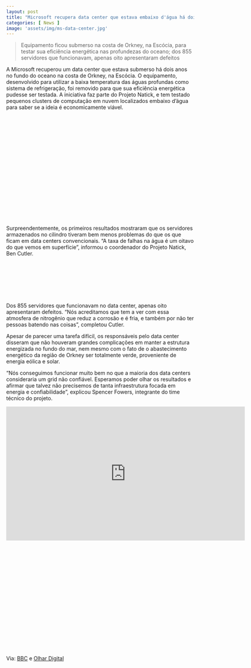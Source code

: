 ```yaml
---
layout: post
title: "Microsoft recupera data center que estava embaixo d'água há dois anos"
categories: [ News ]
image: 'assets/img/ms-data-center.jpg'
---
```


> Equipamento ficou submerso na costa de Orkney, na Escócia, para testar sua eficiência energética nas profundezas do oceano; dos 855 servidores que funcionavam, apenas oito apresentaram defeitos

A Microsoft recuperou um data center que estava submerso há dois anos no fundo do oceano na costa de Orkney, na Escócia. O equipamento, desenvolvido para utilizar a baixa temperatura das águas profundas como sistema de refrigeração, foi removido para que sua eficiência energética pudesse ser testada. A iniciativa faz parte do Projeto Natick, e tem testado pequenos clusters de computação em nuvem localizados embaixo d’água para saber se a ideia é economicamente viável.

<!-- QUADRADO -->
<script async src="//pagead2.googlesyndication.com/pagead/js/adsbygoogle.js"></script>
<ins class="adsbygoogle"
style="display:inline-block;width:336px;height:280px"
data-ad-client="ca-pub-2838251107855362"
data-ad-slot="5351066970"></ins>
<script>
(adsbygoogle = window.adsbygoogle || []).push({});
</script>

Surpreendentemente, os primeiros resultados mostraram que os servidores armazenados no cilindro tiveram bem menos problemas do que os que ficam em data centers convencionais. “A taxa de falhas na água é um oitavo do que vemos em superfície”, informou o coordenador do Projeto Natick, Ben Cutler.

<!-- MINI ANÚNCIO -->
<script async src="//pagead2.googlesyndication.com/pagead/js/adsbygoogle.js"></script>
<!-- Games Root -->
<ins class="adsbygoogle"
style="display:inline-block;width:730px;height:95px"
data-ad-client="ca-pub-2838251107855362"
data-ad-slot="5351066970"></ins>
<script>
(adsbygoogle = window.adsbygoogle || []).push({});
</script>

Dos 855 servidores que funcionavam no data center, apenas oito apresentaram defeitos. “Nós acreditamos que tem a ver com essa atmosfera de nitrogênio que reduz a corrosão e é fria, e também por não ter pessoas batendo nas coisas”, completou Cutler.

<!-- RETANGULO LARGO 2 -->
<script async src="//pagead2.googlesyndication.com/pagead/js/adsbygoogle.js"></script>
<ins class="adsbygoogle"
style="display:block; text-align:center;"
data-ad-layout="in-article"
data-ad-format="fluid"
data-ad-client="ca-pub-2838251107855362"
data-ad-slot="8549252987"></ins>
<script>
(adsbygoogle = window.adsbygoogle || []).push({});
</script>

Apesar de parecer uma tarefa difícil, os responsáveis pelo data center disseram que não houveram grandes complicações em manter a estrutura energizada no fundo do mar, nem mesmo com o fato de o abastecimento energético da região de Orkney ser totalmente verde, proveniente de energia eólica e solar.

“Nós conseguimos funcionar muito bem no que a maioria dos data centers consideraria um grid não confiável. Esperamos poder olhar os resultados e afirmar que talvez não precisemos de tanta infraestrutura focada em energia e confiabilidade”, explicou Spencer Fowers, integrante do time técnico do projeto.

<!-- RETANGULO LARGO -->
<script async src="https://pagead2.googlesyndication.com/pagead/js/adsbygoogle.js"></script>
<!-- Informat -->
<ins class="adsbygoogle"
style="display:block"
data-ad-client="ca-pub-2838251107855362"
data-ad-slot="2327980059"
data-ad-format="auto"
data-full-width-responsive="true"></ins>
<script>
(adsbygoogle = window.adsbygoogle || []).push({});
</script>

<iframe width="640" height="360" src="https://www.youtube.com/embed/lBeepqQBpvU" frameborder="0" allow="accelerometer; autoplay; clipboard-write; encrypted-media; gyroscope; picture-in-picture" allowfullscreen></iframe>

<!-- QUADRADO -->
<script async src="//pagead2.googlesyndication.com/pagead/js/adsbygoogle.js"></script>
<ins class="adsbygoogle"
style="display:inline-block;width:336px;height:280px"
data-ad-client="ca-pub-2838251107855362"
data-ad-slot="5351066970"></ins>
<script>
(adsbygoogle = window.adsbygoogle || []).push({});
</script>

Via: [BBC](https://www.bbc.com/news/technology-54146718) e [Olhar Digital](https://olhardigital.com.br/noticia/microsoft-recupera-data-center-que-estava-embaixo-d-agua-ha-dois-anos/106986)
